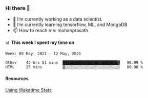 ### Hi there 👋

- 🔭 I’m currently working as a data scientist.
- 🌱 I’m currently learning tensorflow, ML, and MongoDB
- 📫 How to reach me: mohanprasath

📊 **This week I spent my time on**
<!--START_SECTION:waka-->
```text
Week: 05 May, 2021 - 12 May, 2021

Other    42 hrs 51 mins  ████████████████████████▓   98.99 % 
HTML     25 mins         ▒░░░░░░░░░░░░░░░░░░░░░░░░   00.98 % 
```
<!--END_SECTION:waka-->

#### Resources
[Using Wakatime Stats](https://github.com/marketplace/actions/waka-readme)
